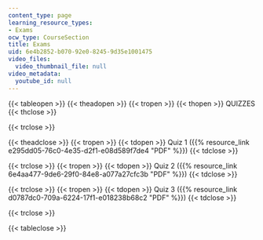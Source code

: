 ```yaml
---
content_type: page
learning_resource_types:
- Exams
ocw_type: CourseSection
title: Exams
uid: 6e4b2852-b070-92e0-8245-9d35e1001475
video_files:
  video_thumbnail_file: null
video_metadata:
  youtube_id: null
---
```


{{< tableopen >}}
{{< theadopen >}}
{{< tropen >}}
{{< thopen >}}
QUIZZES
{{< thclose >}}

{{< trclose >}}

{{< theadclose >}}
{{< tropen >}}
{{< tdopen >}}
Quiz 1 ({{% resource_link e295dd05-76c0-4e35-d2f1-e08d589f7de4 "PDF" %}})
{{< tdclose >}}

{{< trclose >}}
{{< tropen >}}
{{< tdopen >}}
Quiz 2 ({{% resource_link 6e4aa477-9de6-29f0-84e8-a077a27cfc3b "PDF" %}})
{{< tdclose >}}

{{< trclose >}}
{{< tropen >}}
{{< tdopen >}}
Quiz 3 ({{% resource_link d0787dc0-709a-6224-17f1-e018238b68c2 "PDF" %}})
{{< tdclose >}}

{{< trclose >}}

{{< tableclose >}}